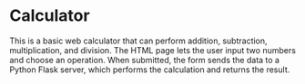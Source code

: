 # Calculator
This is a basic web calculator that can perform addition, subtraction, multiplication, and division. The HTML page lets the user input two numbers and choose an operation. When submitted, the form sends the data to a Python Flask server, which performs the calculation and returns the result.

